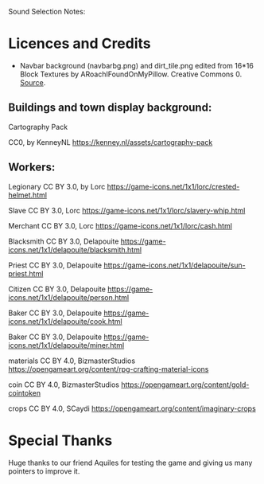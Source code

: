 Sound Selection Notes:

# Licences and Credits

- Navbar background (navbarbg.png) and dirt_tile.png edited from 16\*16 Block Textures by ARoachIFoundOnMyPillow. Creative Commons 0. [Source](https://opengameart.org/content/1616-block-textures).

## Buildings and town display background:

Cartography Pack

CC0, by KenneyNL
https://kenney.nl/assets/cartography-pack

## Workers:

Legionary
CC BY 3.0, by Lorc
https://game-icons.net/1x1/lorc/crested-helmet.html

Slave
CC BY 3.0, Lorc
https://game-icons.net/1x1/lorc/slavery-whip.html

Merchant
CC BY 3.0, Lorc
https://game-icons.net/1x1/lorc/cash.html

Blacksmith
CC BY 3.0, Delapouite
https://game-icons.net/1x1/delapouite/blacksmith.html

Priest
CC BY 3.0, Delapouite
https://game-icons.net/1x1/delapouite/sun-priest.html

Citizen
CC BY 3.0, Delapouite
https://game-icons.net/1x1/delapouite/person.html

Baker
CC BY 3.0, Delapouite
https://game-icons.net/1x1/delapouite/cook.html

Baker
CC BY 3.0, Delapouite
https://game-icons.net/1x1/delapouite/miner.html

materials
CC BY 4.0, BizmasterStudios
https://opengameart.org/content/rpg-crafting-material-icons

coin
CC BY 4.0, BizmasterStudios
https://opengameart.org/content/gold-cointoken

crops
CC BY 4.0, SCaydi
https://opengameart.org/content/imaginary-crops

# Special Thanks

Huge thanks to our friend Aquiles for testing the game and giving us many pointers to improve it.
